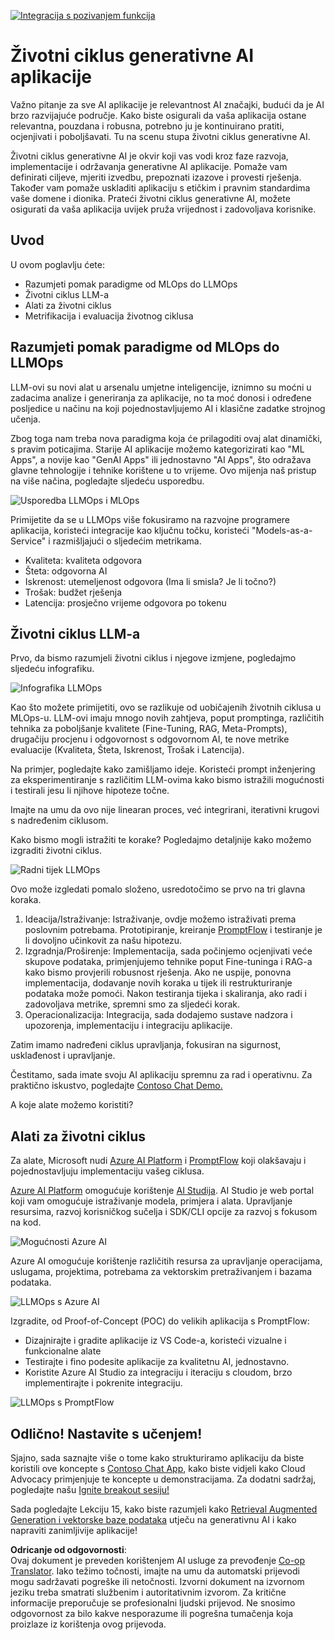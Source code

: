 <!--
CO_OP_TRANSLATOR_METADATA:
{
  "original_hash": "27a5347a5022d5ef0a72ab029b03526a",
  "translation_date": "2025-07-09T15:59:36+00:00",
  "source_file": "14-the-generative-ai-application-lifecycle/README.md",
  "language_code": "hr"
}
-->
[![Integracija s pozivanjem funkcija](../../../translated_images/14-lesson-banner.066d74a31727ac121eeac06376a068a397d8e335281e63ce94130d11f516e46b.hr.png)](https://aka.ms/gen-ai-lesson14-gh?WT.mc_id=academic-105485-koreyst)

# Životni ciklus generativne AI aplikacije

Važno pitanje za sve AI aplikacije je relevantnost AI značajki, budući da je AI brzo razvijajuće područje. Kako biste osigurali da vaša aplikacija ostane relevantna, pouzdana i robusna, potrebno ju je kontinuirano pratiti, ocjenjivati i poboljšavati. Tu na scenu stupa životni ciklus generativne AI.

Životni ciklus generativne AI je okvir koji vas vodi kroz faze razvoja, implementacije i održavanja generativne AI aplikacije. Pomaže vam definirati ciljeve, mjeriti izvedbu, prepoznati izazove i provesti rješenja. Također vam pomaže uskladiti aplikaciju s etičkim i pravnim standardima vaše domene i dionika. Prateći životni ciklus generativne AI, možete osigurati da vaša aplikacija uvijek pruža vrijednost i zadovoljava korisnike.

## Uvod

U ovom poglavlju ćete:

- Razumjeti pomak paradigme od MLOps do LLMOps
- Životni ciklus LLM-a
- Alati za životni ciklus
- Metrifikacija i evaluacija životnog ciklusa

## Razumjeti pomak paradigme od MLOps do LLMOps

LLM-ovi su novi alat u arsenalu umjetne inteligencije, iznimno su moćni u zadacima analize i generiranja za aplikacije, no ta moć donosi i određene posljedice u načinu na koji pojednostavljujemo AI i klasične zadatke strojnog učenja.

Zbog toga nam treba nova paradigma koja će prilagoditi ovaj alat dinamički, s pravim poticajima. Starije AI aplikacije možemo kategorizirati kao "ML Apps", a novije kao "GenAI Apps" ili jednostavno "AI Apps", što odražava glavne tehnologije i tehnike korištene u to vrijeme. Ovo mijenja naš pristup na više načina, pogledajte sljedeću usporedbu.

![Usporedba LLMOps i MLOps](../../../translated_images/01-llmops-shift.29bc933cb3bb0080a562e1655c0c719b71a72c3be6252d5c564b7f598987e602.hr.png)

Primijetite da se u LLMOps više fokusiramo na razvojne programere aplikacija, koristeći integracije kao ključnu točku, koristeći "Models-as-a-Service" i razmišljajući o sljedećim metrikama.

- Kvaliteta: kvaliteta odgovora
- Šteta: odgovorna AI
- Iskrenost: utemeljenost odgovora (Ima li smisla? Je li točno?)
- Trošak: budžet rješenja
- Latencija: prosječno vrijeme odgovora po tokenu

## Životni ciklus LLM-a

Prvo, da bismo razumjeli životni ciklus i njegove izmjene, pogledajmo sljedeću infografiku.

![Infografika LLMOps](../../../translated_images/02-llmops.70a942ead05a7645db740f68727d90160cb438ab71f0fb20548bc7fe5cad83ff.hr.png)

Kao što možete primijetiti, ovo se razlikuje od uobičajenih životnih ciklusa u MLOps-u. LLM-ovi imaju mnogo novih zahtjeva, poput promptinga, različitih tehnika za poboljšanje kvalitete (Fine-Tuning, RAG, Meta-Prompts), drugačiju procjenu i odgovornost s odgovornom AI, te nove metrike evaluacije (Kvaliteta, Šteta, Iskrenost, Trošak i Latencija).

Na primjer, pogledajte kako zamišljamo ideje. Koristeći prompt inženjering za eksperimentiranje s različitim LLM-ovima kako bismo istražili mogućnosti i testirali jesu li njihove hipoteze točne.

Imajte na umu da ovo nije linearan proces, već integrirani, iterativni krugovi s nadređenim ciklusom.

Kako bismo mogli istražiti te korake? Pogledajmo detaljnije kako možemo izgraditi životni ciklus.

![Radni tijek LLMOps](../../../translated_images/03-llm-stage-flows.3a1e1c401235a6cfa886ed6ba04aa52a096a545e1bc44fa54d7d5983a7201892.hr.png)

Ovo može izgledati pomalo složeno, usredotočimo se prvo na tri glavna koraka.

1. Ideacija/Istraživanje: Istraživanje, ovdje možemo istraživati prema poslovnim potrebama. Prototipiranje, kreiranje [PromptFlow](https://microsoft.github.io/promptflow/index.html?WT.mc_id=academic-105485-koreyst) i testiranje je li dovoljno učinkovit za našu hipotezu.
1. Izgradnja/Proširenje: Implementacija, sada počinjemo ocjenjivati veće skupove podataka, primjenjujemo tehnike poput Fine-tuninga i RAG-a kako bismo provjerili robusnost rješenja. Ako ne uspije, ponovna implementacija, dodavanje novih koraka u tijek ili restrukturiranje podataka može pomoći. Nakon testiranja tijeka i skaliranja, ako radi i zadovoljava metrike, spremni smo za sljedeći korak.
1. Operacionalizacija: Integracija, sada dodajemo sustave nadzora i upozorenja, implementaciju i integraciju aplikacije.

Zatim imamo nadređeni ciklus upravljanja, fokusiran na sigurnost, usklađenost i upravljanje.

Čestitamo, sada imate svoju AI aplikaciju spremnu za rad i operativnu. Za praktično iskustvo, pogledajte [Contoso Chat Demo.](https://nitya.github.io/contoso-chat/?WT.mc_id=academic-105485-koreys)

A koje alate možemo koristiti?

## Alati za životni ciklus

Za alate, Microsoft nudi [Azure AI Platform](https://azure.microsoft.com/solutions/ai/?WT.mc_id=academic-105485-koreys) i [PromptFlow](https://microsoft.github.io/promptflow/index.html?WT.mc_id=academic-105485-koreyst) koji olakšavaju i pojednostavljuju implementaciju vašeg ciklusa.

[Azure AI Platform](https://azure.microsoft.com/solutions/ai/?WT.mc_id=academic-105485-koreys) omogućuje korištenje [AI Studija](https://ai.azure.com/?WT.mc_id=academic-105485-koreys). AI Studio je web portal koji vam omogućuje istraživanje modela, primjera i alata. Upravljanje resursima, razvoj korisničkog sučelja i SDK/CLI opcije za razvoj s fokusom na kod.

![Mogućnosti Azure AI](../../../translated_images/04-azure-ai-platform.80203baf03a12fa8b166e194928f057074843d1955177baf0f5b53d50d7b6153.hr.png)

Azure AI omogućuje korištenje različitih resursa za upravljanje operacijama, uslugama, projektima, potrebama za vektorskim pretraživanjem i bazama podataka.

![LLMOps s Azure AI](../../../translated_images/05-llm-azure-ai-prompt.a5ce85cdbb494bdf95420668e3464aae70d8b22275a744254e941dd5e73ae0d2.hr.png)

Izgradite, od Proof-of-Concept (POC) do velikih aplikacija s PromptFlow:

- Dizajnirajte i gradite aplikacije iz VS Code-a, koristeći vizualne i funkcionalne alate
- Testirajte i fino podesite aplikacije za kvalitetnu AI, jednostavno.
- Koristite Azure AI Studio za integraciju i iteraciju s cloudom, brzo implementirajte i pokrenite integraciju.

![LLMOps s PromptFlow](../../../translated_images/06-llm-promptflow.a183eba07a3a7fdf4aa74db92a318b8cbbf4a608671f6b166216358d3203d8d4.hr.png)

## Odlično! Nastavite s učenjem!

Sjajno, sada saznajte više o tome kako strukturiramo aplikaciju da biste koristili ove koncepte s [Contoso Chat App](https://nitya.github.io/contoso-chat/?WT.mc_id=academic-105485-koreyst), kako biste vidjeli kako Cloud Advocacy primjenjuje te koncepte u demonstracijama. Za dodatni sadržaj, pogledajte našu [Ignite breakout sesiju!](https://www.youtube.com/watch?v=DdOylyrTOWg)

Sada pogledajte Lekciju 15, kako biste razumjeli kako [Retrieval Augmented Generation i vektorske baze podataka](../15-rag-and-vector-databases/README.md?WT.mc_id=academic-105485-koreyst) utječu na generativnu AI i kako napraviti zanimljivije aplikacije!

**Odricanje od odgovornosti**:  
Ovaj dokument je preveden korištenjem AI usluge za prevođenje [Co-op Translator](https://github.com/Azure/co-op-translator). Iako težimo točnosti, imajte na umu da automatski prijevodi mogu sadržavati pogreške ili netočnosti. Izvorni dokument na izvornom jeziku treba smatrati službenim i autoritativnim izvorom. Za kritične informacije preporučuje se profesionalni ljudski prijevod. Ne snosimo odgovornost za bilo kakve nesporazume ili pogrešna tumačenja koja proizlaze iz korištenja ovog prijevoda.